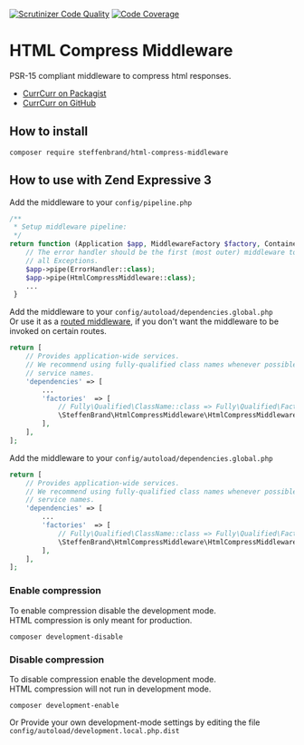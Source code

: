 [![Scrutinizer Code Quality](https://scrutinizer-ci.com/g/steffenbrand/html-compress-middleware/badges/quality-score.png?b=master)](https://scrutinizer-ci.com/g/steffenbrand/html-compress-middleware/?branch=master)
[![Code Coverage](https://scrutinizer-ci.com/g/steffenbrand/html-compress-middleware/badges/coverage.png?b=master)](https://scrutinizer-ci.com/g/steffenbrand/html-compress-middleware/?branch=master)

# HTML Compress Middleware
PSR-15 compliant middleware to compress html responses.

* [CurrCurr on Packagist](https://packagist.org/packages/steffenbrand/html-compress-middleware)
* [CurrCurr on GitHub](https://github.com/steffenbrand/html-compress-middleware)

## How to install

```
composer require steffenbrand/html-compress-middleware
```

## How to use with Zend Expressive 3

Add the middleware to your `config/pipeline.php`

```php
/**
 * Setup middleware pipeline:
 */
return function (Application $app, MiddlewareFactory $factory, ContainerInterface $container) : void {
    // The error handler should be the first (most outer) middleware to catch
    // all Exceptions.
    $app->pipe(ErrorHandler::class);
    $app->pipe(HtmlCompressMiddleware::class);
    ...
 }
```

Add the middleware to your `config/autoload/dependencies.global.php`  
Or use it as a [routed middleware](https://zendframework.github.io/zend-expressive/v3/getting-started/features/#flow-overview), if you don't want the middleware to be invoked on certain routes.

```php
return [
    // Provides application-wide services.
    // We recommend using fully-qualified class names whenever possible as
    // service names.
    'dependencies' => [
        ...
        'factories'  => [
            // Fully\Qualified\ClassName::class => Fully\Qualified\FactoryName::class,
            \SteffenBrand\HtmlCompressMiddleware\HtmlCompressMiddleware::class => \SteffenBrand\HtmlCompressMiddleware\HtmlCompressMiddlewareFactory::class,
        ],
    ],
];

```

Add the middleware to your `config/autoload/dependencies.global.php`

```php
return [
    // Provides application-wide services.
    // We recommend using fully-qualified class names whenever possible as
    // service names.
    'dependencies' => [
        ...
        'factories'  => [
            // Fully\Qualified\ClassName::class => Fully\Qualified\FactoryName::class,
            \SteffenBrand\HtmlCompressMiddleware\HtmlCompressMiddleware::class => \SteffenBrand\HtmlCompressMiddleware\HtmlCompressMiddlewareFactory::class,
        ],
    ],
];

```

### Enable compression

To enable compression disable the development mode.  
HTML compression is only meant for production.

```
composer development-disable
```

### Disable compression

To disable compression enable the development mode.   
HTML compression will not run in development mode.

```
composer development-enable
```

Or Provide your own development-mode settings by editing the file `config/autoload/development.local.php.dist`